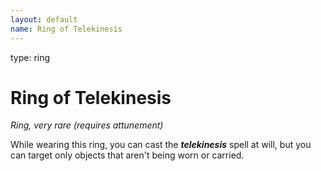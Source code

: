 ```yaml
---
layout: default
name: Ring of Telekinesis
---
```

type: ring

# Ring of Telekinesis 
_Ring, very rare (requires attunement)_ 

While wearing this ring, you can cast the **_telekinesis_** spell at will, but you can target only objects that aren't being worn or carried. 